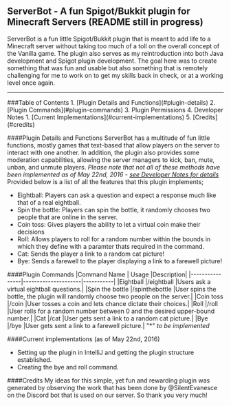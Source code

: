 ## ServerBot - A fun Spigot/Bukkit plugin for Minecraft Servers (README still in progress)
ServerBot is a fun little Spigot/Bukkit plugin that is meant to add life to a Minecraft server without taking too much of a toll
on the overall concept of the Vanilla game. The plugin also serves as my reintroduction into both Java development and Spigot plugin
development. The goal here was to create something that was fun and usable but also something that is remotely challenging for
me to work on to get my skills back in check, or at a working level once again.

<hr>
###Table of Contents
1. [Plugin Details and Functions](#plugin-details)
2. [Plugin Commands](#plugin-commands)
3. Plugin Permissions
4. Developer Notes
  1. [Current Implementations](#current-implementations)
5. [Credits](#credits)

  
####<a name="plugin-details">Plugin Details and Functions</a>
ServerBot has a multitude of fun little functions, mostly games that text-based that allow players on the server to interact
with one another. In addition, the plugin also provides some moderation capabilities, allowing the server managers to kick,
ban, mute, unban, and unmute players. _Please note that not all of these methods have been implemented as of May 22nd, 2016 - [see Developer Notes for details](#developer-notes)_
Provided below is a list of all the features that this plugin implements;
- Eightball: Players can ask a question and expect a response much like that of a real eightball.
- Spin the bottle: Players can spin the bottle, it randomly chooses two people that are online in the server.
- Coin toss: Gives players the ability to let a virtual coin make their decisions
- Roll: Allows players to roll for a random number within the bounds in which they define with a paramter thats required in the command.
- Cat: Sends the player a link to a random cat picture!
- Bye: Sends a farewell to the player displaying a link to a farewell picture!

####<a name="plugin-commands">Plugin Commands</a>
|Command Name    |         Usage       |Description|
|----------------|---------------------|-----------|
|Eightball       |/eightball <question>|Users ask a virtual eightball questions.|
|Spin the bottle |/spinthebottle       |User spins the bottle, the plugin will randomly choose two people on the server.|
|Coin toss       |/coin                |User tosses a coin and lets chance dictate their choices.|
|Roll            |/roll <upper-bound>  |User rolls for a random number between 0 and the desired upper-bound number.|
|Cat             |/cat                 |User gets sent a link to a random cat picture.|
|Bye             |/bye                 |User gets sent a link to a farewell picture.|
"*" _to be implemented_

####<a name="current-implementations">Current implementations (as of May 22nd, 2016)</a>
- Setting up the plugin in IntelliJ and getting the plugin structure established.
- Creating the bye and roll command.

####<a name="credits">Credits</a>
My ideas for this simple, yet fun and rewarding plugin was generated by observing the work that has been done by @SilentEvanesce on the Discord bot that is used on our server. So thank you very much!
